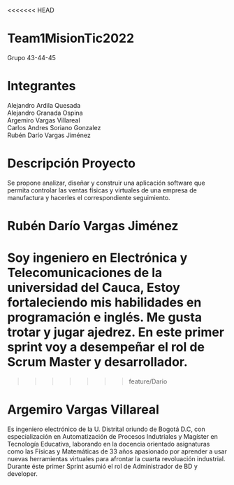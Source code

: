 <<<<<<< HEAD
# Team1MisionTic2022

Grupo 43-44-45

# Integrantes

Alejandro Ardila Quesada                                                                                          
Alejandro Granada Ospina                                                                                       
Argemiro Vargas Villareal                                                                                          
Carlos Andres Soriano Gonzalez                                                                                  
Rubén Darío Vargas Jiménez                                                                                      

# Descripción Proyecto 
Se propone analizar, diseñar y construir una aplicación software que permita controlar las ventas físicas y virtuales de una empresa de manufactura y hacerles el correspondiente seguimiento.

# Rubén Darío Vargas Jiménez 
Soy ingeniero en Electrónica y Telecomunicaciones de la universidad del Cauca, Estoy fortaleciendo mis habilidades en programación e inglés. Me gusta trotar y jugar ajedrez. En este primer sprint voy a desempeñar el rol de Scrum Master y desarrollador. 
=======

>>>>>>> feature/Dario

# Argemiro Vargas Villareal
Es ingeniero electrónico de la U. Distrital oriundo de Bogotá D.C, con especialización en Automatización de Procesos Indutriales y Magíster en Tecnología Educativa, laborando en la docencia orientado asignaturas como las Físicas y Matemáticas de 33 años apasionado por aprender a usar nuevas herramientas virtuales para afrontar la cuarta revoluación industrial. Durante éste primer Sprint asumió el rol de Administrador de BD y developer.

